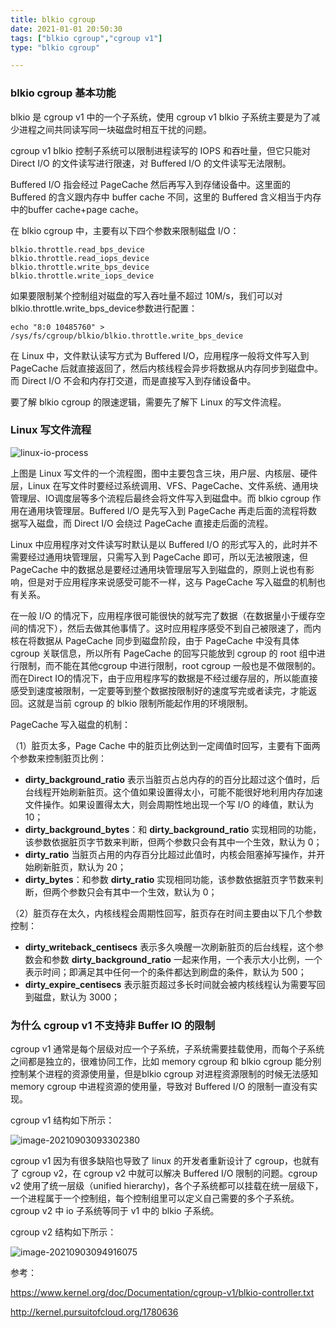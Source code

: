 ```yaml
---
title: blkio cgroup 
date: 2021-01-01 20:50:30
tags: ["blkio cgroup","cgroup v1"]
type: "blkio cgroup"

---
```



### blkio cgroup 基本功能

blkio 是 cgroup v1 中的一个子系统，使用 cgroup v1 blkio 子系统主要是为了减少进程之间共同读写同一块磁盘时相互干扰的问题。

cgroup v1 blkio 控制子系统可以限制进程读写的 IOPS 和吞吐量，但它只能对 Direct I/O 的文件读写进行限速，对 Buffered I/O 的文件读写无法限制。

Buffered I/O 指会经过 PageCache 然后再写入到存储设备中。这里面的 Buffered 的含义跟内存中 buffer cache 不同，这里的 Buffered 含义相当于内存中的buffer cache+page cache。



在 blkio cgroup 中，主要有以下四个参数来限制磁盘 I/O：

```
blkio.throttle.read_bps_device
blkio.throttle.read_iops_device
blkio.throttle.write_bps_device
blkio.throttle.write_iops_device
```

如果要限制某个控制组对磁盘的写入吞吐量不超过 10M/s，我们可以对blkio.throttle.write_bps_device参数进行配置：

```
echo "8:0 10485760" > /sys/fs/cgroup/blkio/blkio.throttle.write_bps_device
```

在 Linux 中，文件默认读写方式为 Buffered I/O，应用程序一般将文件写入到 PageCache 后就直接返回了，然后内核线程会异步将数据从内存同步到磁盘中。而 Direct I/O 不会和内存打交道，而是直接写入到存储设备中。

要了解 blkio cgroup 的限速逻辑，需要先了解下 Linux 的写文件流程。

### Linux 写文件流程

![linux-io-process](https://cdn.tianfeiyu.com/linux-io-process.png)



上图是 Linux 写文件的一个流程图，图中主要包含三块，用户层、内核层、硬件层，Linux 在写文件时要经过系统调用、VFS、PageCache、文件系统、通用块管理层、IO调度层等多个流程后最终会将文件写入到磁盘中。而 blkio cgroup 作用在通用块管理层。Buffered I/O 是先写入到 PageCache 再走后面的流程将数据写入磁盘，而 Direct I/O 会绕过 PageCache 直接走后面的流程。

Linux 中应用程序对文件读写时默认是以 Buffered I/O 的形式写入的，此时并不需要经过通用块管理层，只需写入到 PageCache 即可，所以无法被限速，但 PageCache 中的数据总是要经过通用块管理层写入到磁盘的，原则上说也有影响，但是对于应用程序来说感受可能不一样，这与 PageCache 写入磁盘的机制也有关系。

在一般 I/O 的情况下，应用程序很可能很快的就写完了数据（在数据量小于缓存空间的情况下），然后去做其他事情了。这时应用程序感受不到自己被限速了，而内核在将数据从 PageCache 同步到磁盘阶段，由于 PageCache 中没有具体 cgroup 关联信息，所以所有 PageCache 的回写只能放到 cgroup 的 root 组中进行限制，而不能在其他cgroup 中进行限制，root cgroup 一般也是不做限制的。而在Direct IO的情况下，由于应用程序写的数据是不经过缓存层的，所以能直接感受到速度被限制，一定要等到整个数据按限制好的速度写完或者读完，才能返回。这就是当前 cgroup 的 blkio 限制所能起作用的环境限制。



PageCache 写入磁盘的机制：

（1）脏页太多，Page Cache 中的脏页比例达到一定阈值时回写，主要有下面两个参数来控制脏页比例：

- **dirty_background_ratio** 表示当脏页占总内存的的百分比超过这个值时，后台线程开始刷新脏页。这个值如果设置得太小，可能不能很好地利用内存加速文件操作。如果设置得太大，则会周期性地出现一个写 I/O 的峰值，默认为 10；
- **dirty_background_bytes**：和 **dirty_background_ratio** 实现相同的功能，该参数依据脏页字节数来判断，但两个参数只会有其中一个生效，默认为 0；
- **dirty_ratio** 当脏页占用的内存百分比超过此值时，内核会阻塞掉写操作，并开始刷新脏页，默认为 20；
- **dirty_bytes**：和参数 **dirty_ratio** 实现相同功能，该参数依据脏页字节数来判断，但两个参数只会有其中一个生效，默认为 0；

（2）脏页存在太久，内核线程会周期性回写，脏页存在时间主要由以下几个参数控制：

- **dirty_writeback_centisecs** 表示多久唤醒一次刷新脏页的后台线程，这个参数会和参数 **dirty_background_ratio** 一起来作用，一个表示大小比例，一个表示时间；即满足其中任何一个的条件都达到刷盘的条件，默认为 500；
- **dirty_expire_centisecs** 表示脏页超过多长时间就会被内核线程认为需要写回到磁盘，默认为 3000；

### 为什么 cgroup v1 不支持非 Buffer IO 的限制

cgroup v1 通常是每个层级对应一个子系统，子系统需要挂载使用，而每个子系统之间都是独立的，很难协同工作，比如 memory cgroup 和 blkio cgroup 能分别控制某个进程的资源使用量，但是blkio cgroup 对进程资源限制的时候无法感知 memory cgroup 中进程资源的使用量，导致对 Buffered I/O 的限制一直没有实现。



cgroup v1 结构如下所示：

![image-20210903093302380](https://cdn.tianfeiyu.com/cgroup-v1.png)



cgroup v1 因为有很多缺陷也导致了 linux 的开发者重新设计了 cgroup，也就有了 cgroup v2，在 cgroup v2 中就可以解决 Buffered I/O 限制的问题。cgroup v2 使用了统一层级（unified hierarchy)，各个子系统都可以挂载在统一层级下，一个进程属于一个控制组，每个控制组里可以定义自己需要的多个子系统。cgroup v2 中 io 子系统等同于 v1 中的 blkio 子系统。



cgroup v2 结构如下所示：

![image-20210903094916075](https://cdn.tianfeiyu.com/cgroup-v2.png)

参考：

https://www.kernel.org/doc/Documentation/cgroup-v1/blkio-controller.txt

http://kernel.pursuitofcloud.org/1780636

